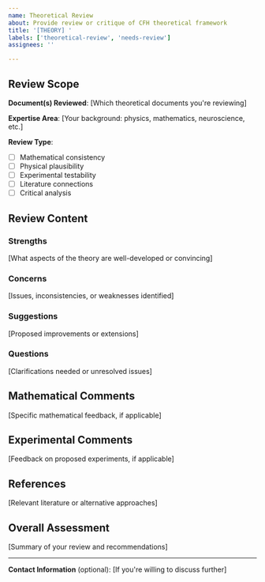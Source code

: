 ```yaml
---
name: Theoretical Review
about: Provide review or critique of CFH theoretical framework
title: '[THEORY] '
labels: ['theoretical-review', 'needs-review']
assignees: ''

---
```


## Review Scope

**Document(s) Reviewed**: [Which theoretical documents you're reviewing]

**Expertise Area**: [Your background: physics, mathematics, neuroscience, etc.]

**Review Type**: 
- [ ] Mathematical consistency
- [ ] Physical plausibility
- [ ] Experimental testability
- [ ] Literature connections
- [ ] Critical analysis

## Review Content

### Strengths
[What aspects of the theory are well-developed or convincing]

### Concerns
[Issues, inconsistencies, or weaknesses identified]

### Suggestions
[Proposed improvements or extensions]

### Questions
[Clarifications needed or unresolved issues]

## Mathematical Comments
[Specific mathematical feedback, if applicable]

## Experimental Comments
[Feedback on proposed experiments, if applicable]

## References
[Relevant literature or alternative approaches]

## Overall Assessment
[Summary of your review and recommendations]

---

**Contact Information** (optional): [If you're willing to discuss further]
